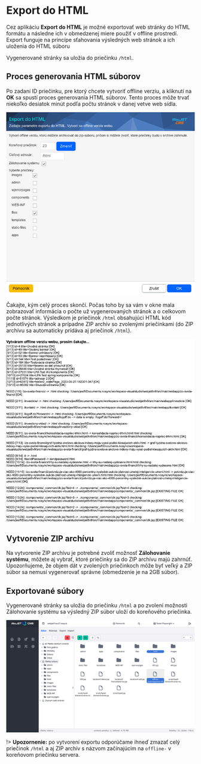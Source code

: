 # Export do HTML

Cez aplikáciu **Export do HTML** je možné exportovať web stránky do HTML formátu a následne ich v obmedzenej miere použiť v offline prostredí. Export funguje na princípe sťahovania výsledných web stránok a ich uloženia do HTML súboru

Vygenerované stránky sa uložia do priečinku `/html`.

## Proces generovania HTML súborov

Po zadaní ID priečinku, pre ktorý chcete vytvoriť offline verziu, a kliknutí na **OK** sa spustí proces generovania HTML súborov. Tento proces môže trvať niekoľko desiatok minút podľa počtu stránok v danej vetve web sídla.

![](export-to-html.png)

Čakajte, kým celý proces skončí. Počas toho by sa vám v okne mala zobrazovať informácia o počte už vygenerovaných stránok a o celkovom počte stránok. Výsledkom je priečinok `/html` obsahujúci HTML kód jednotlivých stránok a prípadne ZIP archív so zvolenými priečinkami (do ZIP archívu sa automaticky pridáva aj priečinok `/html`).

![](report.png)

## Vytvorenie ZIP archívu

Na vytvorenie ZIP archívu je potrebné zvoliť možnosť **Zálohovanie systému**, môžete aj vybrať, ktoré priečinky sa do ZIP archívu majú zahrnúť. Upozorňujeme, že objem dát v zvolených priečinkoch môže byť veľký a ZIP súbor sa nemusí vygenerovať správne (obmedzenie je na 2GB súbor).

## Exportované súbory

Vygenerované stránky sa uložia do priečinku `/html` a po zvolení možnosti Zálohovanie systému sa výsledný ZIP súbor uloží do koreňového priečinka.

![](exported-files.png)

!> **Upozornenie:** po vytvorení exportu odporúčame ihneď zmazať celý priečinok `/html` a aj ZIP archív s názvom začínajúcim na `offline-` v koreňovom priečinku servera.